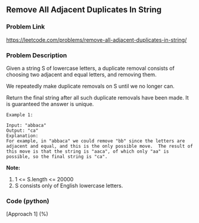 ## Remove All Adjacent Duplicates In String

### Problem Link

https://leetcode.com/problems/remove-all-adjacent-duplicates-in-string/

### Problem Description 

Given a string S of lowercase letters, a duplicate removal consists of choosing two adjacent and equal letters, and removing them.

We repeatedly make duplicate removals on S until we no longer can.

Return the final string after all such duplicate removals have been made.  It is guaranteed the answer is unique.

```
Example 1:

Input: "abbaca"
Output: "ca"
Explanation: 
For example, in "abbaca" we could remove "bb" since the letters are adjacent and equal, and this is the only possible move.  The result of this move is that the string is "aaca", of which only "aa" is possible, so the final string is "ca".

```

**Note:**

1. 1 <= S.length <= 20000
2. S consists only of English lowercase letters.

### Code (python)

[Approach 1] (%) 

```python

```